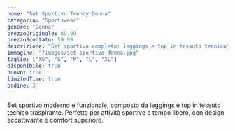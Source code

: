 ```yaml
---
nome: "Set Sportivo Trendy Donna"
categoria: "Sportswear"
genere: "Donna"
prezzoOriginale: 89.99
prezzoScontato: 59.99
descrizione: "Set sportivo completo: leggings e top in tessuto tecnico"
immagine: "/images/set-sportivo-donna.jpg"
taglie: ["XS", "S", "M", "L", "XL"]
disponibile: true
nuovo: true
limitedTime: true
ordine: 3
---
```


Set sportivo moderno e funzionale, composto da leggings e top in tessuto tecnico traspirante. Perfetto per attività sportive e tempo libero, con design accattivante e comfort superiore.